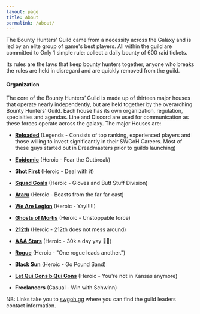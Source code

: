 ```yaml
---
layout: page
title: About
permalink: /about/
---
```

The Bounty Hunters’ Guild came from a necessity across the Galaxy and is led by an elite group of game's best players. All within the guild are committed to Only 1 simple rule: collect a daily bounty of 600 raid tickets. 

Its rules are the laws that keep bounty hunters together, anyone who breaks the rules are held in disregard and are quickly removed from the guild.

#### Organization

The core of the Bounty Hunters’ Guild is made up of thirteen major houses that operate nearly independently, but are held together by the overarching Bounty Hunters’ Guild. Each house has its own organization, regulation, specialties and agendas. Line and Discord are used for communication as these forces operate across the galaxy. The major Houses are:

* <a href="https://swgoh.gg/g/24483/bhg-reloaded/" target="_blank"><B>Reloaded</B></a> (Legends - Consists of top ranking, experienced players and those willing to invest significantly in their SWGoH Careers. Most of these guys started out in Dreadmasters prior to guilds launching)

* <a href="https://swgoh.gg/g/9902/bhg-epidemic/" target="_blank"><B>Epidemic</B></a> (Heroic - Fear the Outbreak)

* <a href="https://swgoh.gg/g/1504/bhg-shot-first/" target="_blank"><B>Shot First</B></a> (Heroic - Deal with it)

* <a href="https://swgoh.gg/g/13295/bhg-squad-g0als/" target="_blank"><B>Squad Goals</B></a> (Heroic - Gloves and Butt Stuff Division)

* <a href="https://swgoh.gg/g/1224/bhg-ataru/" target="_blank"><B>Ataru</B></a> (Heroic - Beasts from the far far east)

* <a href="https://swgoh.gg/g/7343/bhg-we-are-legion/" target="_blank"><B>We Are Legion</B></a> (Heroic - Yay!!!!!)

* <a href="https://swgoh.gg/g/16188/bhg-ghosts-of-mortis/" target="_blank"><B>Ghosts of Mortis</B></a> (Heroic - Unstoppable force)

* <a href="https://swgoh.gg/g/14933/bhg-212th/" target="_blank"><B>212th</B></a> (Heroic - 212th does not mess around)

* <a href="https://swgoh.gg/g/1580/bhg-aaa-stars/" target="_blank"><B>AAA Stars</B></a> (Heroic - 30k a day yay 😬😉)

* <a href="https://swgoh.gg/g/626/rogue/" target="_blank"><B>Rogue</B></a> (Heroic - "One rogue leads another.")

* <a href="https://swgoh.gg/g/10721/bhg-black-sun/" target="_blank"><B>Black Sun</B></a> (Heroic - Go Pound Sand)

* <a href="https://swgoh.gg/g/702/let-qui-gons-b-qui-gons/" target="_blank"><B>Let Qui Gons b Qui Gons</B></a> (Heroic - You're not in Kansas anymore)

* <B>Freelancers</B> (Casual - Win with Schwinn)

NB: Links take you to [swgoh.gg](https://swgoh.gg/) where you can find the guild leaders contact information.
